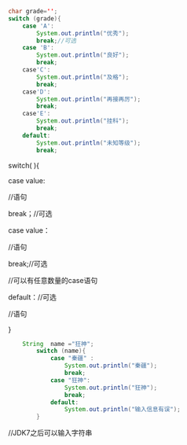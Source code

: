 ```java
char grade='';
switch (grade){
    case 'A':
        System.out.println("优秀");
        break;//可选
    case 'B':
        System.out.println("良好");
        break;
    case'C':
        System.out.println("及格");
        break;
    case'D':
        System.out.println("再接再厉");
        break;
    case'E':
        System.out.println("挂科");
        break;
    default:
        System.out.println("未知等级");
        break;
```

switch(       ){

case   value:

//语句

break；//可选

case  value：

//语句

break;//可选

//可以有任意数量的case语句

default：//可选

//语句

}

```java
    String  name ="狂神";
        switch (name){
            case "秦疆" :
                System.out.println("秦疆");
                break;
            case "狂神":
                System.out.println("狂神");
                break;
            default:
                System.out.println("输入信息有误");
        }
```

//JDK7之后可以输入字符串

